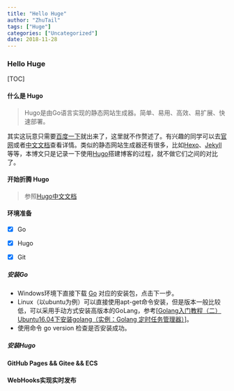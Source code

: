```yaml
---
title: "Hello Huge"
author: "ZhuTail"
tags: ["Huge"]
categories: ["Uncategorized"]
date: 2018-11-28
---
```


### Hello Huge

[TOC]

#### 什么是 Hugo

> Hugo是由Go语言实现的静态网站生成器。简单、易用、高效、易扩展、快速部署。

其实这玩意只需要[百度一下](https://www.baidu.com/s?ie=utf-8&f=8&rsv_bp=0&rsv_idx=1&tn=baidu&wd=hugo&rsv_pq=ece7f05000000f1e&rsv_t=cb94Vdar3SkvG1O4uGItZL%2BzgAVMUK1%2F%2F0ovw1KlzAzNx2UEZcq8NqRHDr4&rqlang=cn&rsv_enter=1&rsv_sug3=2&rsv_n=2)就出来了，这里就不作赘述了。有兴趣的同学可以去[官网](https://gohugo.io/)或者[中文文档](http://www.gohugo.org/)查看详情。类似的静态网站生成器还有很多，比如[Hexo](https://hexo.io/zh-cn/)、[Jekyll](https://www.oschina.net/p/kyll)等等，本博文只是记录一下使用[Hugo](https://hexo.io/zh-cn/)搭建博客的过程，就不做它们之间的对比了。

#### 开始折腾 Hugo

> 参照[Hugo中文文档](http://www.gohugo.org/)

#### 环境准备

- [x] Go

- [x] Hugo

- [x] Git

##### 安装Go

* Windows环境下直接下载 [Go](https://golang.org/) 对应的安装包，点击下一步。
* Linux（以ubuntu为例）可以直接使用apt-get命令安装，但是版本一般比较低，可以采用手动方式安装高版本的GoLang，参考[[Golang入门教程（二）Ubuntu16.04下安装golang（实例：Golang 定时任务管理器）](https://www.cnblogs.com/tinywan/p/6928300.html)]。
* 使用命令 go version 检查是否安装成功。

##### 安装Hugo





#### GitHub Pages && Gitee && ECS

#### WebHooks实现实时发布
